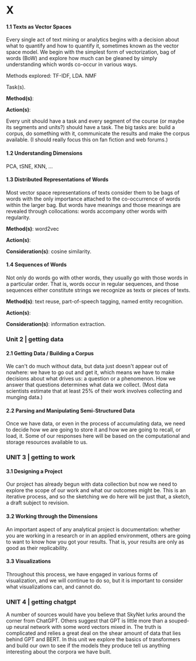 # X


#### 1.1 Texts as Vector Spaces

Every single act of text mining or analytics begins with a decision
about what to quantify and how to quantify it, sometimes known as the
vector space model. We begin with the simplest form of vectorization,
bag of words (BoW) and explore how much can be gleaned by simply
understanding which words co-occur in various ways.

Methods explored: TF-IDF, LDA. NMF

Task(s).

**Method(s)**:

**Action(s)**:

Every unit should have a task and every segment of the course (or maybe
its segments and units?) should have a task. The big tasks are: build a
corpus, do something with it, communicate the results and make the
corpus available. (I should really focus this on fan fiction and web
forums.)

#### 1.2 Understanding Dimensions

PCA, tSNE, KNN, ...

#### 1.3 Distributed Representations of Words

Most vector space representations of texts consider them to be bags of
words with the only importance attached to the co-occurrence of words
within the larger bag. But words have meanings and those meanings are
revealed through collocations: words accompany other words with
regularity.

**Method(s)**: word2vec

**Action(s)**:

**Consideration(s)**: cosine similarity.

#### 1.4 Sequences of Words

Not only do words go with other words, they usually go with those words
in a particular order. That is, words occur in regular sequences, and
those sequences either constitute strings we recognize as texts or
pieces of texts.

**Method(s)**: text reuse, part-of-speech tagging, named entity
recognition.

**Action(s)**:

**Consideration(s)**: information extraction.

### Unit 2 \| getting data

#### 2.1 Getting Data / Building a Corpus

We can't do much without data, but data just doesn't appear out of
nowhere: we have to go out and get it, which means we have to make
decisions about what drives us: a question or a phenomenon. How we
answer that questions determines what data we collect. (Most data
scientists estimate that at least 25% of their work involves collecting
and munging data.)

#### 2.2 Parsing and Manipulating Semi-Structured Data

Once we have data, or even in the process of accumulating data, we need
to decide how we are going to store it and how we are going to recall,
or load, it. Some of our responses here will be based on the
computational and storage resources available to us.

### UNIT 3 \| getting to work

#### 3.1 Designing a Project

Our project has already begun with data collection but now we need to
explore the scope of our work and what our outcomes might be. This is an
iterative process, and so the sketching we do here will be just that, a
sketch, a draft subject to revision.

#### 3.2 Working through the Dimensions

An important aspect of any analytical project is documentation: whether
you are working in a research or in an applied environment, others are
going to want to know how you got your results. That is, your results
are only as good as their replicability.

#### 3.3 Visualizations

Throughout this process, we have engaged in various forms of
visualization, and we will continue to do so, but it is important to
consider what visualizations can, and cannot do.

### UNIT 4 \| getting chatgpt

A number of sources would have you believe that SkyNet lurks around the
corner from ChatGPT. Others suggest that GPT is little more than a
souped-up neural network with some word vectors mixed in. The truth is
complicated and relies a great deal on the shear amount of data that
lies behind GPT and BERT. In this unit we explore the basics of
transformers and build our own to see if the models they produce tell us
anything interesting about the corpora we have built.
